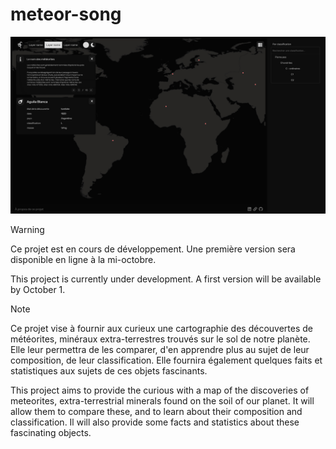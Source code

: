 # meteor-song

![Aperçu d'une interface web cartographique représentant les météorites trouvées sur Terre.](./img/preview_0.1_SPA%203.jpg)

>[!WARNING]
> Ce projet est en cours de développement. Une première version sera disponible en ligne à la mi-octobre.
>
> This project is currently under development. A first version will be available by October 1.

>[!NOTE]
> Ce projet vise à fournir aux curieux une cartographie des découvertes de météorites, minéraux extra-terrestres trouvés sur le sol de notre planète. Elle leur permettra de les comparer, d'en apprendre plus au sujet de leur composition, de leur classification. Elle fournira également quelques faits et statistiques aux sujets de ces objets fascinants. 
> 
> This project aims to provide the curious with a map of the discoveries of meteorites, extra-terrestrial minerals found on the soil of our planet. It will allow them to compare these, and to learn about their composition and classification. Il will also provide some facts and statistics about these fascinating objects.

<!-- 
## Lancer l'application
1. Cloner le git `git clone https://www.github.com/afieve/meteor-song`
2. Naviguer vers le répertoire du projet `cd meteor-song` 
2. Application serveur :
    1. Installer les dépendances 
        1. `cd api` 
        2. `npm install`
    2. Lancer l'application: `npm start` 
3. Application client :
    1. Installer les dépendances 
        1. `cd client` 
        2. `npm install`
    2. Lancer l'application: `npm start` 
    
## Répertoires
- `/client` : fichiers de l'application client React
- `/api` : fichiers de l'application serveur, qui doit être nommé ainsi pour être exploitée par Vercel. Contient 
    - les traitements sur les données pour les adapter à la logique métier, 
    - les appels à 
        - la base de données
        - l'API vers les données, ouverte à l'application client.
- `/data` : données métier, sous forme de fichiers durant le développement, qui deviendront inutiles une fois hébergés sur la base de données. À sauvegarder précautionneusement.

## Fichiers
- `vercel.json` : Fichier de configuration pour indiquer à Vercel :
    - les builds des différentes parties de l'application (`server` et `client`), et les commandes que Vercel devra utiliser pour les exécuter.
    - les routes vers les différentes parties de l'application. -->

